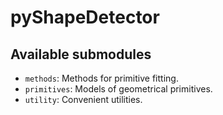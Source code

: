 # pyShapeDetector

 ## Available submodules
 - `methods`: Methods for primitive fitting.
 - `primitives`: Models of geometrical primitives.
 - `utility`: Convenient utilities.